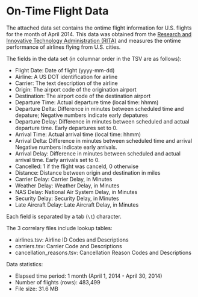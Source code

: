 # On-Time Flight Data #

The attached data set contains the ontime flight information for U.S. flights for the month of April 2014. This data was obtained from the [Research and Innovative Technology Administration (RITA)][rita] and measures the ontime performance of airlines flying from U.S. cities. 

The fields in the data set (in columnar order in the TSV are as follows):

* Flight Date: Date of flight (yyyy-mm-dd)
* Airline: A US DOT identification for airline
* Carrier: The text description of the airline
* Origin: The airport code of the origination airport
* Destination: The airport code of the destination airport
* Departure Time: Actual departure time (local time: hhmm)
* Departure Delta: Difference in minutes between scheduled time and depature; Negative numbers indicate early depatures
* Departure Delay: Difference in minutes between scheduled and actual departure time. Early departures set to 0.
* Arrival Time: Actual arrival time (local time: hhmm)
* Arrival Delta: Difference in minutes between scheduled time and arrival Negative numbers indicate early arrivals.
* Arrival Delay: Difference in minutes between scheduled and actual arrival time. Early arrivals set to 0.
* Cancelled: 1 if the flight was canceld, 0 otherwise
* Distance: Distance between origin and destination in miles  
* Carrier Delay: Carrier Delay, in Minutes
* Weather Delay: Weather Delay, in Minutes
* NAS Delay: National Air System Delay, in Minutes
* Security Delay: Security Delay, in Minutes
* Late Aircraft Delay: Late Aircraft Delay, in Minutes

Each field is separated by a tab (`\t`) character.

The 3 correlary files include lookup tables:

* airlines.tsv: Airline ID Codes and Descriptions
* carriers.tsv: Carrier Code and Descriptions
* cancellation_reasons.tsv: Cancellation Reason Codes and Descriptions

Data statistics:

* Elapsed time period: 1 month (April 1, 2014 - April 30, 2014)
* Number of flights (rows): 483,499
* File size: 31.6 MB

[rita]: http://www.transtats.bts.gov/DL_SelectFields.asp?Table_ID=236&DB_Short_Name=On-Time "Bureau of Transportation Statitics"
